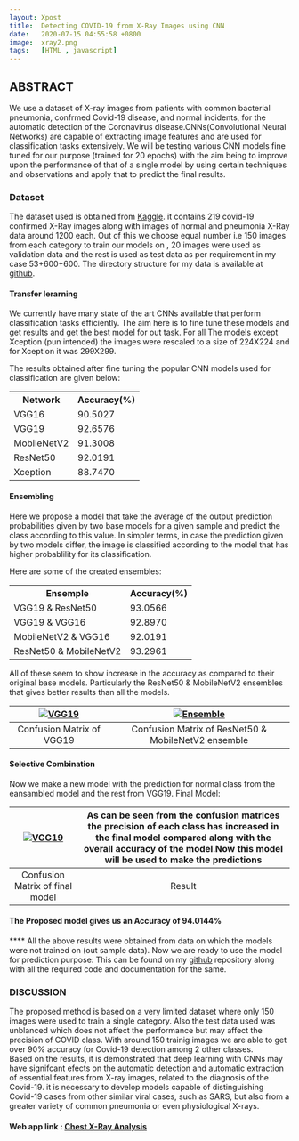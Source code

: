 ```yaml
---
layout: Xpost
title:  Detecting COVID-19 from X-Ray Images using CNN
date:   2020-07-15 04:55:58 +0800
image:  xray2.png
tags:   [HTML , javascript]
---
```

## ABSTRACT
We use a dataset of X-ray images from patients with common bacterial pneumonia, confrmed Covid-19 disease, and
normal incidents, for the automatic detection of the Coronavirus disease.CNNs(Convolutional Neural Networks) are capable of extracting image features and are used for classification tasks extensively. We will be testing various CNN models fine tuned for our purpose (trained for 20 epochs) with the aim being to improve upon the performance of that of a single model by using certain techniques and observations and apply that to predict the final results.

### Dataset
The dataset used is obtained from [Kaggle](https://www.kaggle.com/tawsifurrahman/covid19-radiography-database).
it contains 219 covid-19 confirmed X-Ray images along with images of normal and pneumonia X-Ray data around 1200 each.
Out of this we choose equal number i.e 150 images from each category to train our models on , 20 images were used as validation data and the rest is used as test data as per requirement in my case 53+600+600.
The directory structure for my data is available at [github]().

#### Transfer lerarning
We currently have many state of the art CNNs available that perform classification tasks efficiently. The aim here is to fine tune these models and get results and get the best model for out task.
For all The models except Xception (pun intended) the images were rescaled to a size of 224X224 and for Xception it was 299X299.

The results obtained after fine tuning the popular CNN models used for classification are given below:

<table id="tableCss2">
  <tr>
    <th>Network</th>
    <th>Accuracy(%)</th>
  </tr>
  <tr>
    <td>VGG16</td>
    <td>90.5027</td>
  </tr>
  <tr>
    <td>VGG19</td>
    <td>92.6576</td>
  </tr>
  <tr>
    <td>MobileNetV2</td>
    <td>91.3008</td>
  </tr>
  <tr>
    <td>ResNet50</td>
    <td>92.0191</td>
  </tr>
  <tr>
    <td>Xception</td>
    <td>88.7470</td>
  </tr>
</table>

#### Ensembling
Here we propose a model that take the average of the output prediction probabilities given by two base models for a given sample and predict the class according to this value.
In simpler terms, in case the prediction given by two models differ, the image is classified according to the model that has higher probablility for its classification.

Here are some of the created ensembles:


<table id="tableCss2">
  <tr>
    <th>Ensemple</th>
    <th>Accuracy(%)</th>
  </tr>
  <tr>
    <td>VGG19 & ResNet50</td>
    <td>93.0566</td>
  </tr>
  <tr>
    <td>VGG19 & VGG16</td>
    <td>92.8970</td>
  </tr>
  <tr>
    <td>MobileNetV2 & VGG16</td>
    <td>92.0191</td>
  </tr>
  <tr>
    <td>ResNet50 & MobileNetV2</td>
    <td>93.2961</td>
  </tr>

</table>

All of these seem to show increase in the accuracy as compared to their original base models. Particularly the ResNet50 & MobileNetV2 ensembles that gives better results than all the models.

| [![VGG19]({{site.baseurl}}/img/vgg19CM.png)]()  | [![Ensemble]({{site.baseurl}}/img/ensambledCM.png)]()|
|:---:|:---:|
| Confusion Matrix of VGG19 | Confusion Matrix of ResNet50 & MobileNetV2 ensemble |

#### Selective Combination
Now we make a new model with the prediction for normal class from the eansambled model and the rest from VGG19.
Final Model:

| [![VGG19]({{site.baseurl}}/img/finalCM.png)]()  | As can be seen from the confusion matrices the precision of each class has increased in the final model compared along with the overall accuracy of the model.Now this model will be used to make the predictions|
|:---:|:---:|
| Confusion Matrix of final model | Result |

#### The Proposed model gives us an Accuracy of 94.0144%

**** All the above results were obtained from data on which the models were not trained on (out sample data).
Now we are ready to use the model for prediction purpose:
This can be found on my [github]() repository along with all the required code and documentation for the same.


### DISCUSSION
The proposed method is based on a very limited dataset where only 150 images were used to train a single category. Also the test data used was unblanced which does not affect the performance but may affect the precision of COVID class.
With around 150 trainig images we are able to get over 90% accuracy for Covid-19 detection among 2 other classes.  
Based on the results, it is demonstrated that deep learning with CNNs may have signifcant efects on the automatic detection and automatic extraction of essential features from X-ray images, related to the diagnosis of the Covid-19.
it is necessary to develop models capable of distinguishing Covid-19 cases from other similar viral cases, such as SARS, but also from a greater variety of common pneumonia or even physiological X-rays.

#### Web app link : [Chest X-Ray Analysis](http://anubhavs.pythonanywhere.com/)










